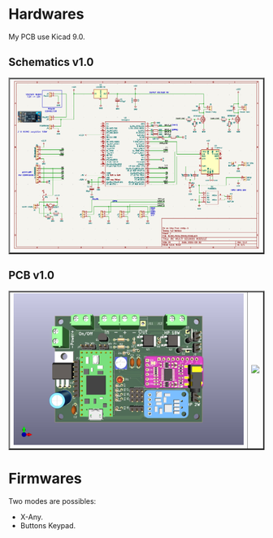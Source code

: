 # Hardwares
My PCB use Kicad 9.0.  

## Schematics v1.0
<table border="2">
<tr>
<td><img src="https://github.com/pierrotm777/SoundModule_Teensy4.0-version/blob/main/Hardware/V1.0/Sound_Myca_Teensy_v1.0.png" border="0"/></td>
</tr>
</table>

## PCB v1.0
<table border="2">
<tr>
<td><img src="https://github.com/pierrotm777/SoundModule_Teensy4.0-version/blob/main/Hardware/V1.0/Sound_Myca_Teensy-Top3d_v1.0.png" border="0"/></td>
<td><img src="https://github.com/pierrotm777/SoundModule_Teensy4.0-version/blob/main/Hardware/V1.1/Sound_Myca_Teensy-Bot3d_v1.0.png" border="0"/></td>
</tr>
</table>

# Firmwares
Two modes are possibles:
- X-Any.
- Buttons Keypad. 

